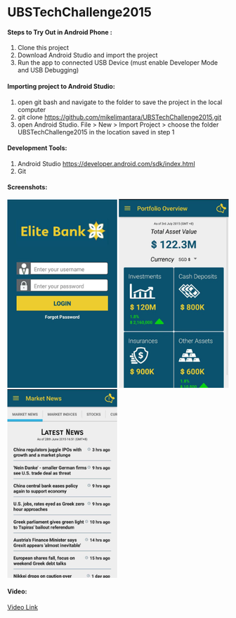 # UBSTechChallenge2015

#### Steps to Try Out in Android Phone :
1. Clone this project
2. Download Android Studio and import the project
3. Run the app to connected USB Device (must enable Developer Mode and USB Debugging)

#### Importing project to Android Studio: 
1. open git bash and navigate to the folder to save the project in the local computer
2. git clone https://github.com/mikelimantara/UBSTechChallenge2015.git
3. open Android Studio. File > New > Import Project > choose the folder UBSTechChallenge2015 in the location saved in step 1

#### Development Tools:
1. Android Studio https://developer.android.com/sdk/index.html
2. Git

#### Screenshots:
<img src="https://raw.githubusercontent.com/mikelimantara/UBSTechChallenge2015/master/docs/images/login_screen.jpg" width="250"/>
<img src="https://raw.githubusercontent.com/mikelimantara/UBSTechChallenge2015/master/docs/images/portfolio_overview.jpg" width="250"/>
<img src="https://raw.githubusercontent.com/mikelimantara/UBSTechChallenge2015/master/docs/images/market_news.jpg" width="250"/>

#### Video:
[Video Link](https://drive.google.com/open?id=0B9uNKcrWN_JyU3lvaTE5ZUJ6Mk0)